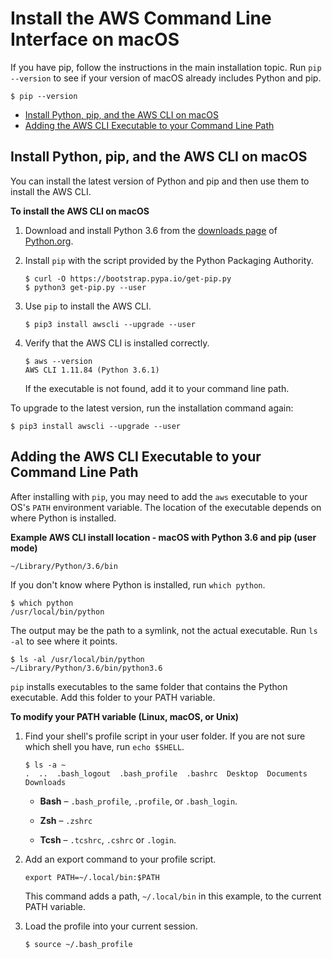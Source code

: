 # Install the AWS Command Line Interface on macOS<a name="cli-install-macos"></a>

If you have pip, follow the instructions in the main installation topic\. Run `pip --version` to see if your version of macOS already includes Python and pip\.

```
$ pip --version
```


+ [Install Python, pip, and the AWS CLI on macOS](#awscli-install-osx-pip)
+ [Adding the AWS CLI Executable to your Command Line Path](#awscli-install-osx-path)

## Install Python, pip, and the AWS CLI on macOS<a name="awscli-install-osx-pip"></a>

You can install the latest version of Python and pip and then use them to install the AWS CLI\.

**To install the AWS CLI on macOS**

1. Download and install Python 3\.6 from the [downloads page](https://www.python.org/downloads/release/python-364/) of [Python\.org](https://www.python.org)\.

1. Install `pip` with the script provided by the Python Packaging Authority\.

   ```
   $ curl -O https://bootstrap.pypa.io/get-pip.py
   $ python3 get-pip.py --user
   ```

1. Use `pip` to install the AWS CLI\.

   ```
   $ pip3 install awscli --upgrade --user
   ```

1. Verify that the AWS CLI is installed correctly\.

   ```
   $ aws --version
   AWS CLI 1.11.84 (Python 3.6.1)
   ```

   If the executable is not found, add it to your command line path\.

To upgrade to the latest version, run the installation command again:

```
$ pip3 install awscli --upgrade --user
```

## Adding the AWS CLI Executable to your Command Line Path<a name="awscli-install-osx-path"></a>

After installing with `pip`, you may need to add the `aws` executable to your OS's `PATH` environment variable\. The location of the executable depends on where Python is installed\.

**Example AWS CLI install location \- macOS with Python 3\.6 and pip \(user mode\)**  

```
~/Library/Python/3.6/bin
```

If you don't know where Python is installed, run `which python`\.

```
$ which python
/usr/local/bin/python
```

The output may be the path to a symlink, not the actual executable\. Run `ls -al` to see where it points\.

```
$ ls -al /usr/local/bin/python
~/Library/Python/3.6/bin/python3.6
```

`pip` installs executables to the same folder that contains the Python executable\. Add this folder to your PATH variable\.

**To modify your PATH variable \(Linux, macOS, or Unix\)**

1. Find your shell's profile script in your user folder\. If you are not sure which shell you have, run `echo $SHELL`\.

   ```
   $ ls -a ~
   .  ..  .bash_logout  .bash_profile  .bashrc  Desktop  Documents  Downloads
   ```

   + **Bash** – `.bash_profile`, `.profile`, or `.bash_login`\.

   + **Zsh** – `.zshrc`

   + **Tcsh** – `.tcshrc`, `.cshrc` or `.login`\.

1. Add an export command to your profile script\.

   ```
   export PATH=~/.local/bin:$PATH
   ```

   This command adds a path, `~/.local/bin` in this example, to the current PATH variable\.

1. Load the profile into your current session\.

   ```
   $ source ~/.bash_profile
   ```